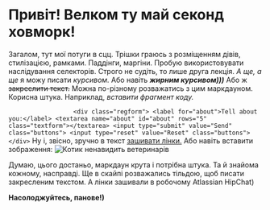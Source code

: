# Привіт!  Велком ту май секонд ховморк!

Загалом, тут мої потуги в сцц. Трішки граюсь з розміщенням дівів, стилізацією, рамками. Паддінги, маргіни. Пробую використовувати наслідування селекторів. 
Строго не судіть, то лише друга лекція. 
_А ще, а ще_ я можу писати *курсивом.* Або навіть ***жирним курсивом)))***
Або ж ~~закреслити текст.~~
Можна по-різному розважатись з цим маркдауном. Корисна штука. 
Наприклад, _вставити фрагмент коду._

`                   <div class="regform">
                        <label for="about">Tell about you:</label>
                        <textarea name="about" id="about" rows="5" class="textform"></textarea>
                        <input type="submit" value="Send" class="buttons">
                        <input type="reset" value="Reset" class="buttons">
                    </div>
                    `
Ну і, звісно, зручно в текст [зашивати лінки.](https://tolieck89.github.io/HillelTolieckHW2/)
Або навіть вставити зображення: 
![Котик ненавидить ветеринарів](https://tolieck89.github.io/HillelTolieckHW2/images/cat_hates_vets.jpg)

Думаю, цього достаньо, маркдаун крута і потрібна штука. Та й знайома кожному, насправді. Ще в скайпі розважались тільдою, щоб писати закресленим текстом. А лінки зашивали в робочому Atlassian HipChat)


**Насолоджуйтесь, панове!)**
